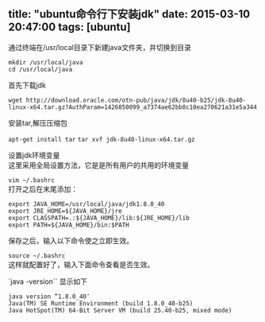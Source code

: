 title: "ubuntu命令行下安装jdk"
date: 2015-03-10 20:47:00
tags: [ubuntu]
---
通过终端在/usr/local目录下新建java文件夹，并切换到目录

`mkdir /usr/local/java`   
`cd /usr/local/java`  
  
首先下载jdk  
  
`wget http://download.oracle.com/otn-pub/java/jdk/8u40-b25/jdk-8u40-linux-x64.tar.gz?AuthParam=1426050099_a7374ae62bb8c10ea270621a31e5a344` 
  
安装tar,解压压缩包  
  
`apt-get install tar`
`tar xvf jdk-8u40-linux-x64.tar.gz`  
  
设置jdk环境变量  
这里采用全局设置方法，它是是所有用户的共用的环境变量  
  
`vim ~/.bashrc`  
  打开之后在末尾添加：
  
```
export JAVA_HOME=/usr/local/java/jdk1.8.0_40
export JRE_HOME=${JAVA_HOME}/jre
export CLASSPATH=.:${JAVA_HOME}/lib:${JRE_HOME}/lib
export PATH=${JAVA_HOME}/bin:$PATH
```
  
保存之后，输入以下命令使之立即生效。  

`source ~/.bashrc`  
这样就配置好了，输入下面命令查看是否生效。  
  
`java -version`` 
显示如下   
```
java version “1.8.0_40″
Java(TM) SE Runtime Environment (build 1.8.0_40-b25)
Java HotSpot(TM) 64-Bit Server VM (build 25.40-b25, mixed mode)
```
  
